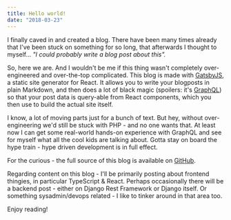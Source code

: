 ```yaml
---
title: Hello world!
date: "2018-03-23"
---
```


I finally caved in and created a blog. There have been many times already that I've been stuck on something for so long, that afterwards I thought to myself... _"I could probably write a blog post about this"._

So, here we are. And I wouldn't be me if this thing wasn't completely over-engineered and over-the-top complicated. This blog is made with [GatsbyJS](https://gatsbyjs.org), a static site generator for React. It allows you to write your blogposts in plain Markdown, and then does a lot of black magic (spoilers: it's [GraphQL](https://graphql.org/)) so that your post data is query-able from React components, which you then use to build the actual site itself.

I know, a lot of moving parts just for a bunch of text. But hey, without over-engineering we'd still be stuck with PHP - and no one wants that. At least now I can get some real-world hands-on experience with GraphQL and see for myself what all the cool kids are talking about. Gotta stay on board the hype train - hype driven development is in full effect.

For the curious - the full source of this blog is available on [GitHub](https://github.com/mrijke/blog/).

Regarding content on this blog - I'll be primarily posting about frontend thingies, in particular TypeScript & React. Perhaps occasionally there will be a backend post - either on Django Rest Framework or Django itself. Or something sysadmin/devops related - I like to tinker around in that area too.

Enjoy reading!
